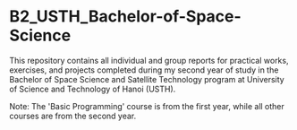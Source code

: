 # B2_USTH_Bachelor-of-Space-Science

This repository contains all individual and group reports for practical works, exercises, and projects completed during my second year of study in the Bachelor of Space Science and Satellite Technology program at University of Science and Technology of Hanoi (USTH).

Note: The 'Basic Programming' course is from the first year, while all other courses are from the second year.
